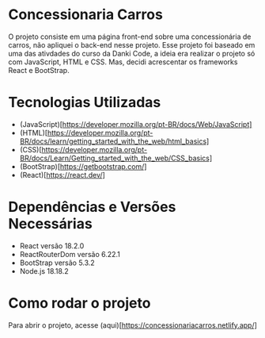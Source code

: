 # Concessionaria Carros
O projeto consiste em uma página front-end sobre uma concessionária de carros, não apliquei o back-end nesse projeto.
Esse projeto foi baseado em uma das ativdades do curso da Danki Code, a ideia era realizar o projeto só com JavaScript, HTML e CSS. 
Mas, decidi acrescentar os frameworks React e BootStrap. 

# Tecnologias Utilizadas
  * (JavaScript)[https://developer.mozilla.org/pt-BR/docs/Web/JavaScript]
  * (HTML)[https://developer.mozilla.org/pt-BR/docs/learn/getting_started_with_the_web/html_basics]
  * (CSS)[https://developer.mozilla.org/pt-BR/docs/Learn/Getting_started_with_the_web/CSS_basics]
  * (BootStrap)[https://getbootstrap.com/]
  * (React)[https://react.dev/]

# Dependências e Versões Necessárias
  * React versão 18.2.0
  * ReactRouterDom versão 6.22.1
  * BootStrap versão 5.3.2
  * Node.js 18.18.2

# Como rodar o projeto
Para abrir o projeto, acesse (aqui)[https://concessionariacarros.netlify.app/]
